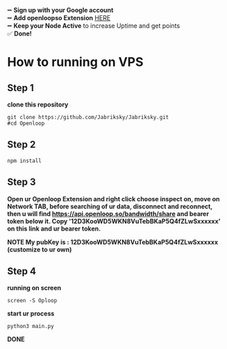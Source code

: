 ➖ **Sign up with your Google account**  
➖ **Add openloopso Extension** [HERE](https://chromewebstore.google.com/detail/openloopso-sentry-node-ex/effapmdildnpkiaeghlkicpfflpiambm)  
➖ **Keep your Node Active** to increase Uptime and get points  
✅ **Done!**

# How to running on VPS
## Step 1
**clone this repository**
```
git clone https://github.com/Jabriksky/Jabriksky.git
#cd Openloop
```
## Step 2
```
npm install
```
## Step 3 
**Open ur Openloop Extension and right click choose inspect on, move on Network TAB, before searching of ur data, disconnect and reconnect, then u will find https://api.openloop.so/bandwidth/share and bearer token below it. Copy '12D3KooWD5WKN8VuTebBKaP5Q4fZLwSxxxxxx' on this link and ur bearer token.**

**NOTE
My pubKey is : 12D3KooWD5WKN8VuTebBKaP5Q4fZLwSxxxxxx (customize to ur own)**
## Step 4
**running on screen**
```
screen -S Oploop
```
**start ur process**
```
python3 main.py
```
**DONE**
